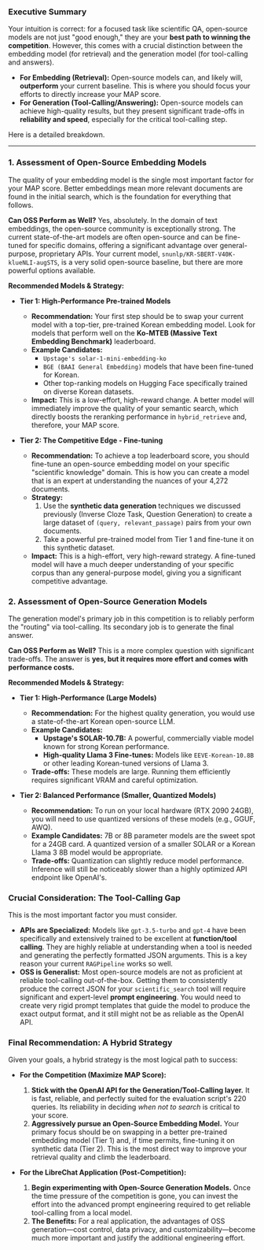 ### **Executive Summary**

Your intuition is correct: for a focused task like scientific QA, open-source models are not just "good enough," they are your **best path to winning the competition**. However, this comes with a crucial distinction between the embedding model (for retrieval) and the generation model (for tool-calling and answers).

* **For Embedding (Retrieval):** Open-source models can, and likely will, **outperform** your current baseline. This is where you should focus your efforts to directly increase your MAP score.
* **For Generation (Tool-Calling/Answering):** Open-source models can achieve high-quality results, but they present significant trade-offs in **reliability and speed**, especially for the critical tool-calling step.

Here is a detailed breakdown.

---

### **1. Assessment of Open-Source Embedding Models**

The quality of your embedding model is the single most important factor for your MAP score. Better embeddings mean more relevant documents are found in the initial search, which is the foundation for everything that follows.

**Can OSS Perform as Well?**
Yes, absolutely. In the domain of text embeddings, the open-source community is exceptionally strong. The current state-of-the-art models are often open-source and can be fine-tuned for specific domains, offering a significant advantage over general-purpose, proprietary APIs. Your current model, `snunlp/KR-SBERT-V40K-klueNLI-augSTS`, is a very solid open-source baseline, but there are more powerful options available.

**Recommended Models & Strategy:**

* **Tier 1: High-Performance Pre-trained Models**
    * **Recommendation:** Your first step should be to swap your current model with a top-tier, pre-trained Korean embedding model. Look for models that perform well on the **Ko-MTEB (Massive Text Embedding Benchmark)** leaderboard.
    * **Example Candidates:**
        * `Upstage's solar-1-mini-embedding-ko`
        * `BGE (BAAI General Embedding)` models that have been fine-tuned for Korean.
        * Other top-ranking models on Hugging Face specifically trained on diverse Korean datasets.
    * **Impact:** This is a low-effort, high-reward change. A better model will immediately improve the quality of your semantic search, which directly boosts the reranking performance in `hybrid_retrieve` and, therefore, your MAP score.

* **Tier 2: The Competitive Edge - Fine-tuning**
    * **Recommendation:** To achieve a top leaderboard score, you should fine-tune an open-source embedding model on your specific "scientific knowledge" domain. This is how you can create a model that is an expert at understanding the nuances of your 4,272 documents.
    * **Strategy:**
        1.  Use the **synthetic data generation** techniques we discussed previously (Inverse Cloze Task, Question Generation) to create a large dataset of `(query, relevant_passage)` pairs from your own documents.
        2.  Take a powerful pre-trained model from Tier 1 and fine-tune it on this synthetic dataset.
    * **Impact:** This is a high-effort, very high-reward strategy. A fine-tuned model will have a much deeper understanding of your specific corpus than any general-purpose model, giving you a significant competitive advantage.

### **2. Assessment of Open-Source Generation Models**

The generation model's primary job in this competition is to reliably perform the "routing" via tool-calling. Its secondary job is to generate the final answer.

**Can OSS Perform as Well?**
This is a more complex question with significant trade-offs. The answer is **yes, but it requires more effort and comes with performance costs.**

**Recommended Models & Strategy:**

* **Tier 1: High-Performance (Large Models)**
    * **Recommendation:** For the highest quality generation, you would use a state-of-the-art Korean open-source LLM.
    * **Example Candidates:**
        * **Upstage's SOLAR-10.7B:** A powerful, commercially viable model known for strong Korean performance.
        * **High-quality Llama 3 Fine-tunes:** Models like `EEVE-Korean-10.8B` or other leading Korean-tuned versions of Llama 3.
    * **Trade-offs:** These models are large. Running them efficiently requires significant VRAM and careful optimization.

* **Tier 2: Balanced Performance (Smaller, Quantized Models)**
    * **Recommendation:** To run on your local hardware (RTX 2090 24GB), you will need to use quantized versions of these models (e.g., GGUF, AWQ).
    * **Example Candidates:** 7B or 8B parameter models are the sweet spot for a 24GB card. A quantized version of a smaller SOLAR or a Korean Llama 3 8B model would be appropriate.
    * **Trade-offs:** Quantization can slightly reduce model performance. Inference will still be noticeably slower than a highly optimized API endpoint like OpenAI's.

### **Crucial Consideration: The Tool-Calling Gap**

This is the most important factor you must consider.

* **APIs are Specialized:** Models like `gpt-3.5-turbo` and `gpt-4` have been specifically and extensively trained to be excellent at **function/tool calling**. They are highly reliable at understanding when a tool is needed and generating the perfectly formatted JSON arguments. This is a key reason your current `RAGPipeline` works so well.
* **OSS is Generalist:** Most open-source models are not as proficient at reliable tool-calling out-of-the-box. Getting them to consistently produce the correct JSON for your `scientific_search` tool will require significant and expert-level **prompt engineering**. You would need to create very rigid prompt templates that guide the model to produce the exact output format, and it still might not be as reliable as the OpenAI API.

### **Final Recommendation: A Hybrid Strategy**



Given your goals, a hybrid strategy is the most logical path to success:

* **For the Competition (Maximize MAP Score):**
    1.  **Stick with the OpenAI API for the Generation/Tool-Calling layer.** It is fast, reliable, and perfectly suited for the evaluation script's 220 queries. Its reliability in deciding *when not to search* is critical to your score.
    2.  **Aggressively pursue an Open-Source Embedding Model.** Your primary focus should be on swapping in a better pre-trained embedding model (Tier 1) and, if time permits, fine-tuning it on synthetic data (Tier 2). This is the most direct way to improve your retrieval quality and climb the leaderboard.

* **For the LibreChat Application (Post-Competition):**
    1.  **Begin experimenting with Open-Source Generation Models.** Once the time pressure of the competition is gone, you can invest the effort into the advanced prompt engineering required to get reliable tool-calling from a local model.
    2.  **The Benefits:** For a real application, the advantages of OSS generation—cost control, data privacy, and customizability—become much more important and justify the additional engineering effort.